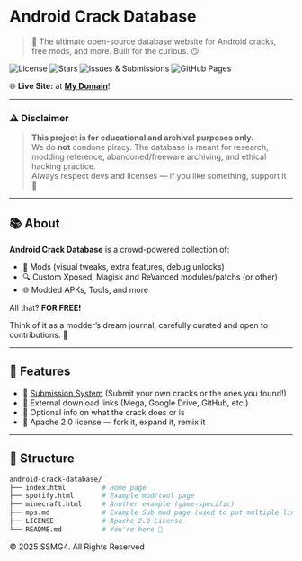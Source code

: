 # Android Crack Database

> 🧨 The ultimate open-source database website for Android cracks, free mods, and more. Built for the curious. 😏

![License](https://img.shields.io/github/license/SSMG4/Android-Crack-Database)
![Stars](https://img.shields.io/github/stars/SSMG4/Android-Crack-Database?style=social)
![Issues & Submissions](https://img.shields.io/github/issues/SSMG4/Android-Crack-Database)
![GitHub Pages](https://img.shields.io/badge/Live%20Site-Online-blue?logo=github)

🌐 **Live Site:** at [**My Domain**](https://ssmg4.github.io/Android-Crack-Database)!

---

### ⚠️ Disclaimer

> **This project is for educational and archival purposes only.**  
> We do **not** condone piracy. The database is meant for research, modding reference, abandoned/freeware archiving, and ethical hacking practice.  
> Always respect devs and licenses — if you like something, support it 💖

---

## 📚 About

**Android Crack Database** is a crowd-powered collection of:

- 🔧 Mods (visual tweaks, extra features, debug unlocks)
- 🔍 Custom Xposed, Magisk and ReVanced modules/patchs (or other)
- 🌐 Modded APKs, Tools, and more

All that? **FOR FREE!**

Think of it as a modder’s dream journal, carefully curated and open to contributions. 🧠

---

## 🚀 Features

- 🔧 [Submission System](https://github.com/SSMG4/Android-Crack-Database/issues) (Submit your own cracks or the ones you found!)
- 🔗 External download links (Mega, Google Drive, GitHub, etc.)
- 🔐 Optional info on what the crack does or is
- 📄 Apache 2.0 license — fork it, expand it, remix it

---

## 📁 Structure

```bash
android-crack-database/
├── index.html         # Home page
├── spotify.html       # Example mod/tool page
├── minecraft.html     # Another example (game-specific)
├── mps.md             # Example Sub mod page (used to put multiple links at once and other stuff)
├── LICENSE            # Apache 2.0 License
└── README.md          # You're here 🫵
```

&copy; 2025 SSMG4. All Rights Reserved
